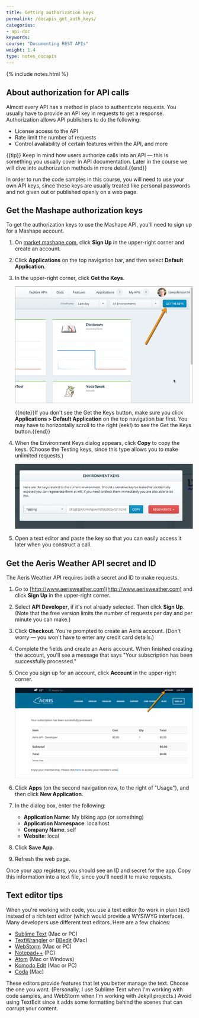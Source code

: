 ```yaml
---
title: Getting authorization keys
permalink: /docapis_get_auth_keys/
categories:
- api-doc
keywords: 
course: "Documenting REST APIs"
weight: 1.4
type: notes_docapis
---
```

{% include notes.html %}

## About authorization for API calls

Almost every API has a method in place to authenticate requests. You usually have to provide an API key in requests to get a response. Authorization allows API publishers to do the following:

* License access to the API
* Rate limit the number of requests
* Control availability of certain features within the API, and more

{{tip}} Keep in mind how users authorize calls into an API &mdash; this is something you usually cover in API documentation. Later in the course we will dive into authorization methods in more detail.{{end}}

In order to run the code samples in this course, you will need to use your own API keys, since these keys are usually treated like personal passwords and not given out or published openly on a web page.

## Get the Mashape authorization keys

To get the authorization keys to use the Mashape API, you'll need to sign up for a Mashape account.

1. On [market.mashape.com](https://market.mashape.com/), click **Sign Up** in the upper-right corner and create an account.
2. Click **Applications** on the top navigation bar, and then select **Default Application**.
3. In the upper-right corner, click **Get the Keys**.
	
	<img src="../images_api/mashape_get_keys.png" alt="Mashape -- getting the keys" />

	{{note}}If you don't see the Get the Keys button, make sure you click <b>Applications > Default Application</b> on the top navigation bar first. You may have to horizontally scroll to the right (eek!) to see the Get the Keys button.{{end}}
	
3. When the Environment Keys dialog appears, click **Copy** to copy the keys. (Choose the Testing keys, since this type allows you to make unlimited requests.)

    <img src="../images_api/environmentkeys.png" alt="Mashape keys" />
    
4. Open a text editor and paste the key so that you can easily access it later when you construct a call.

## Get the Aeris Weather API secret and ID

The Aeris Weather API requires both a secret and ID to make requests.

1.  Go to [http://www.aerisweather.com](http://www.aerisweather.com) and click **Sign Up** in the upper-right corner.
2.  Select **API Developer**, if it's not already selected. Then click **Sign Up**. (Note that the free version limits the number of requests per day and per minute you can make.)
3.  Click **Checkout**. You're prompted to create an Aeris account. (Don't worry &mdash; you won't have to enter any credit card details.)
4.  Complete the fields and create an Aeris account. When finished creating the account, you'll see a message that says "Your subscription has been successfully processed." 
5.  Once you sign up for an account, click **Account** in the upper-right corner.
	
	<img src="../images_api/aerisaccount.png" alt="Aeris account" />
	
6.  Click **Apps** (on the second navigation row, to the right of "Usage"), and then click **New Application**.
7.  In the dialog box, enter the following:
    * **Application Name**: My biking app (or something)
    * **Application Namespace**: localhost
    * **Company Name**: self
    * **Website**: local
8.  Click **Save App**.  
9.  Refresh the web page.
 
Once your app registers, you should see an ID and secret for the app. Copy this information into a text file, since you'll need it to make requests.

## Text editor tips

When you're working with code, you use a text editor (to work in plain text) instead of a rich text editor (which would provide a WYSIWYG interface). Many developers use different text editors. Here are a few choices:

* [Sublime Text](http://www.sublimetext.com/) (Mac or PC)
* [TextWrangler](http://www.barebones.com/products/textwrangler/) or [BBedit](http://www.barebones.com/products/bbedit/) (Mac)
* [WebStorm](https://www.jetbrains.com/webstorm/) (Mac or PC)
* [Notepad++](https://notepad-plus-plus.org/) (PC)
* [Atom](https://atom.io/) (Mac or Windows)
* [Komodo Edit](http://komodoide.com/komodo-edit/) (Mac or PC)
* [Coda](https://panic.com/coda/) (Mac)

These editors provide features that let you better manage the text. Choose the one you want. (Personally, I use Sublime Text when I'm working with code samples, and WebStorm when I'm working with Jekyll projects.) Avoid using TextEdit since it adds some formatting behind the scenes that can corrupt your content.



